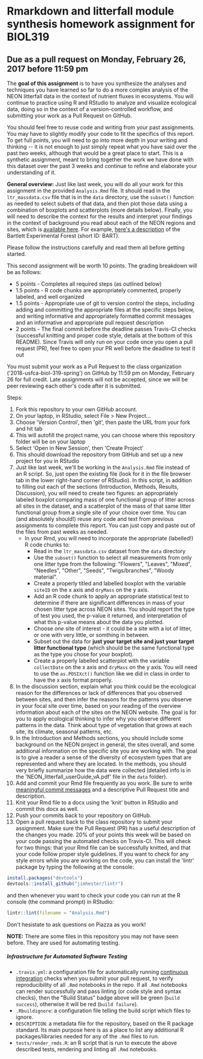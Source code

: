 # Rmarkdown and litterfall module synthesis homework assignment for BIOL319
## Due as a pull request on Monday, February 26, 2017 before 11:59 pm

The **goal of this assignment** is to have you synthesize the analyses and techniques you have learned so far to do a more complex analysis of the NEON litterfall data in the context of nutrient fluxes in ecosystems. You will continue to practice using R and RStudio to analyze and visualize ecological data, doing so in the context of a version-controlled workflow, and submitting your work as a Pull Request on GitHub.

You should feel free to reuse code and writing from your past assignments. You may have to slightly modify your code to fit the specifics of this report. To get full points, you will need to go into more depth in your writing and thinking -- it is not enough to just simply repeat what you have said over the past two weeks, although that would be a great place to start. This is a synthetic assignment, meant to bring together the work we have done with this dataset over the past 3 weeks and continue to refine and elaborate your understanding of it.

**General overview:** Just like last week, you will do all your work for this assignment in the provided `Analysis.Rmd` file. It should read in the `ltr_massdata.csv` file that is in the `data` directory, use the `subset()` function as needed to select subets of that data, and then plot those data using a combination of boxplots and scatterplots (more details below). Finally, you will need to describe the context for the results and interpret your findings in the context of background you read about each of the NEON regions and sites, which is [available here](http://www.neonscience.org/field-sites/field-sites-map/list). For example, [here's a description](http://www.neonscience.org/field-sites/field-sites-map/BART) of the Bartlett Experimental Forest (short ID: BART).

Please follow the instructions carefully and read them all before getting started.

This second assignment will be worth 10 points. The grading breakdown will be as follows:

* 5 points - Completes all required steps (as outlined below)
* 1.5 points - R code chunks are appropriately commented, properly labeled, and well organized
* 1.5 points - Appropriate use of git to version control the steps, including adding and committing the appropriate files at the specific steps below, and writing informative and appropriately formatted commit messages and an informative and appropriate pull request description 
* 2 points - The final commit before the deadline passes Travis-CI checks (successful knitting and proper code style, details at the bottom of this README). Since Travis will only run on your code once you open a pull request (PR), feel free to open your PR well before the deadline to test it out

You must submit your work as a Pull Request to the class organization ('2018-usfca-biol-319-spring') on GitHub by 11:59 pm on Monday, February 26 for full credit. Late assignments will not be accepted, since we will be peer reviewing each other's code after it is submitted.

Steps:

1. Fork this repository to your own GitHub account.
1. On your laptop, in RStudio, select File > New Project...
1. Choose 'Version Control', then 'git', then paste the URL from your fork and hit tab
1. This will autofill the project name, you can choose where this repository folder will be on your laptop
1. Select 'Open in New Session', then 'Create Project'
1. This should download the repository from GitHub and set up a new project for you in RStudio
1. Just like last week, we'll be working in the `Analysis.Rmd` file instead of an R script. So, just open the existing file (look for it in the file browser tab in the lower right-hand corner of RStudio). In this script, in addition to filling out each of the sections (Introduction, Methods, Results, Discussion), you will need to create two figures: an appropriately labeled boxplot comparing mass of one functional group of litter across all sites in the dataset, and a scatterplot of the mass of that same litter functional group from a single site of your choice over time. You can (and absolutely should!) reuse any code and text from previous assignments to complete this report. You can just copy and paste out of the files from past weeks as needed.
    * In your Rmd, you will need to incorporate the appropriate (labelled!) R code chunks to:
      * Read in the `ltr_massdata.csv` dataset from the `data` directory
      * Use the `subset()` function to select all measurements from only one litter type from the following: "Flowers", "Leaves", "Mixed", "Needles", "Other", "Seeds", "Twigs/branches", "Woody material".
      * Create a properly titled and labelled boxplot with the variable `siteID` on the x axis and `dryMass` on the y axis. 
      * Add an R code chunk to apply an appropriate statistical test to determine if there are significant differences in mass of your chosen litter type across NEON sites. You should report the type of test you used, the p-value it returned, and interpretation of what this p-value means about the data you plotted.
      * Choose *one* site of interest - it could be a site with a lot of litter, or one with very little, or somthing in between.
      * Subset out the data for **just your target site and just your target litter functional type** (which should be the same functional type as the type you chose for your boxplot).
      * Create a properly labelled scatterplot with the variable `collectDate` on the x axis and `dryMass` on the y axis. You will need to use the `as.POSIXct()` function like we did in class in order to have the x axis format properly.
1. In the discussion section, explain what you think could be the ecological reason for the differences or lack of differences that you observed between sites, and then infer the reasons for the patterns you observe in your focal site over time, based on your reading of the overview information about each of the sites on the NEON website. The goal is for you to apply ecological thinking to infer why you observe different patterns in the data. Think about type of vegetation that grows at each site, its climate, seasonal patterns, etc.
1. In the Introduction and Methods sections, you should include some background on the NEON project in general, the sites overall, and some additional information on the specific site you are working with. The goal is to give a reader a sense of the diversity of ecosystem types that are represented and where they are located. In the methods, you should very briefly summarize how the data were collected (detailed info is in the 'NEON_litterfall_userGuide_vA.pdf' file in the `data` folder). 
1. Add and commit your Rmd file frequently as you work. Be sure to write [meaningful commit messages](https://chris.beams.io/posts/git-commit/) and a descriptive Pull Request title and description.
1. Knit your Rmd file to a docx using the 'knit' button in RStudio and commit this docx as well.
1. Push your commits back to your repository on GitHub. 
1. Open a pull request back to the class repository to submit your assignment. Make sure the Pull Request (PR) has a useful description of the changes you made. 20% of your points this week will be based on your code passing the automated checks on Travis-CI. This will check for two things: that your Rmd file can be successfully knitted, and that your code follow proper style guidelines. If you want to check for any style errors while you are working on the code, you can install the 'lintr' package by typing the following at the console:

```r
install.packages("devtools")
devtools::install_github("jimhester/lintr")
```

and then whenever you want to check your code you can run at the R console (the command prompt) in RStudio:

```r
lintr::lint(filename = "Analysis.Rmd")
```

Don't hesistate to ask questions on Piazza as you work!

**NOTE:** There are some files in this repository you may not have seen before. They are used for automating testing. 

##### Infrastructure for Automated Software Testing

- `.travis.yml`: a configuration file for automatically running [continuous integration](https://travis-ci.com) checks when you submit your pull request, to verify reproducibility of all `.Rmd` notebooks in the repo.  If all `.Rmd` notebooks can render successfully and pass linting (or code style and syntax checks), then the "Build Status" badge above will be green (`build success`), otherwise it will be red (`build failure`).  
- `.Rbuildignore`: a configuration file telling the build script which files to ignore.
- `DESCRIPTION`: a metadata file for the repository, based on the R package standard. Its main purpose here is as a place to list any additional R packages/libraries needed for any of the `.Rmd` files to run.
- `tests/render_rmds.R`: an R script that is run to execute the above described tests, rendering and linting all `.Rmd` notebooks. 
